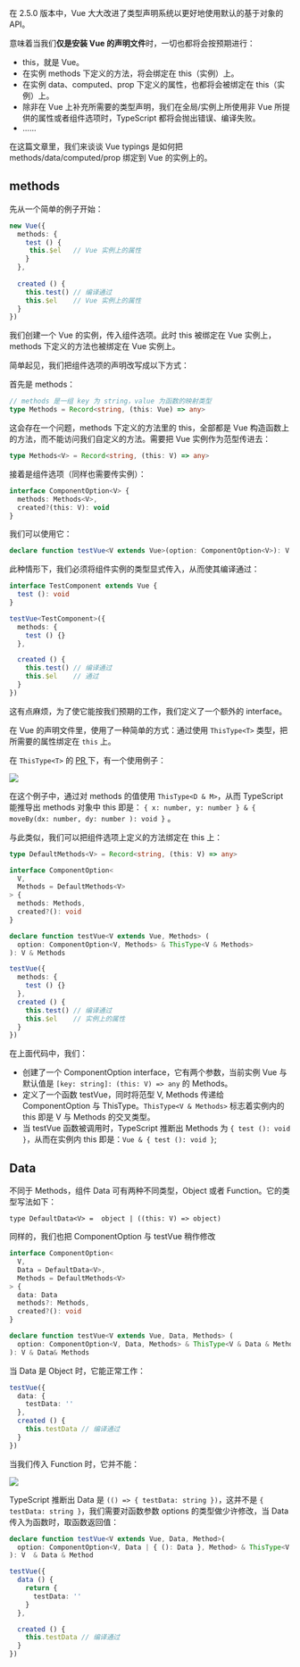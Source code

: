 在 2.5.0 版本中，Vue 大大改进了类型声明系统以更好地使用默认的基于对象的 API。

意味着当我们**仅是安装 Vue 的声明文件**时，一切也都将会按预期进行：

- this，就是 Vue。
- 在实例 methods 下定义的方法，将会绑定在 this（实例）上。
- 在实例 data、computed、prop 下定义的属性，也都将会被绑定在 this（实例）上。
- 除非在 Vue 上补充所需要的类型声明，我们在全局/实例上所使用非 Vue 所提供的属性或者组件选项时，TypeScript 都将会抛出错误、编译失败。
- ......

在这篇文章里，我们来谈谈 Vue typings 是如何把 methods/data/computed/prop 绑定到 Vue 的实例上的。

## methods

先从一个简单的例子开始：

```typescript
new Vue({
  methods: {
    test () {
     this.$el   // Vue 实例上的属性
    }
  },
  
  created () {
    this.test() // 编译通过
    this.$el    // Vue 实例上的属性
  }
})
```

我们创建一个 Vue 的实例，传入组件选项。此时 this 被绑定在 Vue 实例上，methods 下定义的方法也被绑定在 Vue 实例上。

简单起见，我们把组件选项的声明改写成以下方式：

首先是 methods：

```typescript
// methods 是一组 key 为 string，value 为函数的映射类型
type Methods = Record<string, (this: Vue) => any>
```

这会存在一个问题，methods 下定义的方法里的 this，全部都是 Vue 构造函数上的方法，而不能访问我们自定义的方法。需要把 Vue 实例作为范型传进去：

```typescript
type Methods<V> = Record<string, (this: V) => any>
```

接着是组件选项（同样也需要传实例）：

```typescript
interface ComponentOption<V> {
  methods: Methods<V>,
  created?(this: V): void
}
```

我们可以使用它：

```typescript
declare function testVue<V extends Vue>(option: ComponentOption<V>): V
```

此种情形下，我们必须将组件实例的类型显式传入，从而使其编译通过：

```typescript 
interface TestComponent extends Vue {
  test (): void
}

testVue<TestComponent>({
  methods: {
    test () {}
  },

  created () {
    this.test() // 编译通过
    this.$el    // 通过
  }
})
```

这有点麻烦，为了使它能按我们预期的工作，我们定义了一个额外的 interface。

在 Vue 的声明文件里，使用了一种简单的方式：通过使用 `ThisType<T>` 类型，把所需要的属性绑定在 `this` 上。

在 `ThisType<T>` 的 [PR ](https://github.com/Microsoft/TypeScript/pull/14141) 下，有一个使用例子：


![](http://ovshyp9zv.bkt.clouddn.com/typescriptInVue/WechatIMG321.jpeg)

在这个例子中，通过对 methods 的值使用 `ThisType<D & M>`，从而 TypeScript 能推导出 methods 对象中 this 即是： `{ x: number, y: number } & { moveBy(dx: number, dy: number ): void }` 。

与此类似，我们可以把组件选项上定义的方法绑定在 this 上：

```typescript
type DefaultMethods<V> = Record<string, (this: V) => any>

interface ComponentOption<
  V,
  Methods = DefaultMethods<V>
> {
  methods: Methods,
  created?(): void
}

declare function testVue<V extends Vue, Methods> (
  option: ComponentOption<V, Methods> & ThisType<V & Methods>
): V & Methods

testVue({
  methods: {
    test () {}
  },
  created () {
    this.test() // 编译通过
    this.$el    // 实例上的属性
  }
})
```

在上面代码中，我们：

- 创建了一个 ComponentOption interface，它有两个参数，当前实例 Vue 与 默认值是 `[key: string]: (this: V) => any` 的 Methods。
- 定义了一个函数 testVue，同时将范型 V, Methods 传递给 ComponentOption 与 ThisType。`ThisType<V & Methods>` 标志着实例内的 this 即是 V 与 Methods 的交叉类型。
- 当 testVue 函数被调用时，TypeScript 推断出 Methods 为 `{ test (): void }`，从而在实例内 this 即是：`Vue & { test (): void }`;


## Data
不同于 Methods，组件 Data 可有两种不同类型，Object 或者 Function。它的类型写法如下：

```typescrpt
type DefaultData<V> =  object | ((this: V) => object)
```
同样的，我们也把 ComponentOption 与 testVue 稍作修改

```typescript
interface ComponentOption<
  V,
  Data = DefaultData<V>,
  Methods = DefaultMethods<V>
> {
  data: Data
  methods?: Methods,
  created?(): void
}

declare function testVue<V extends Vue, Data, Methods> (
  option: ComponentOption<V, Data, Methods> & ThisType<V & Data & Methods>
): V & Data& Methods

```

当 Data 是 Object 时，它能正常工作：

```typescript
testVue({
  data: {
    testData: ''
  },
  created () {
    this.testData // 编译通过
  }
})
```
当我们传入 Function 时，它并不能：

![](http://ovshyp9zv.bkt.clouddn.com/typescriptInVue/WechatIMG325.jpeg)

TypeScript 推断出 Data 是 `(() => { testData: string })`，这并不是 `{ testData: string }`，我们需要对函数参数 options 的类型做少许修改，当 Data 传入为函数时，取函数返回值：

```typescript
declare function testVue<V extends Vue, Data, Method>(
  option: ComponentOption<V, Data | { (): Data }, Method> & ThisType<V & Data & Method>
): V  & Data & Method
```

```typescript
testVue({
  data () {
    return {
      testData: ''
    }
  },

  created () {
    this.testData // 编译通过
  }
})
```



